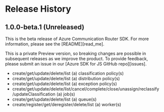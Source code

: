 # Release History

## 1.0.0-beta.1 (Unreleased)

This is the beta release of Azure Communication Router SDK. For more information, please see the [README][read_me].

This is a private Preview version, so breaking changes are possible in subsequent releases as we improve the product. 
To provide feedback, please submit an issue in our [Azure SDK for JS GitHub repo][issues].

- create/get/update/delete/list (a) classification policy(s)
- create/get/update/delete/list (a) distribution policy(s)
- create/get/update/delete/list (a) exception policy(s)
- create/get/update/delete/list/cancel/complete/close/unassign/reclassify/updateClassification (a) job(s)
- create/get/update/delete/list (a) queue(s)
- create/register/get/deregister/delete/list (a) worker(s)